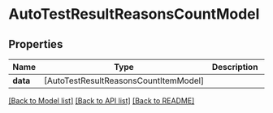 # AutoTestResultReasonsCountModel

## Properties
Name | Type | Description | Notes
------------ | ------------- | ------------- | -------------
**data** | [AutoTestResultReasonsCountItemModel] |  | 

[[Back to Model list]](../README.md#documentation-for-models) [[Back to API list]](../README.md#documentation-for-api-endpoints) [[Back to README]](../README.md)


